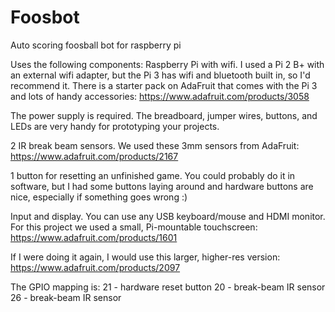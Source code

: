 # Foosbot
Auto scoring foosball bot for raspberry pi

Uses the following components:
Raspberry Pi with wifi. I used a Pi 2 B+ with an external wifi adapter, but the Pi 3 has wifi and bluetooth built in, so I'd recommend it. There is a starter pack on AdaFruit that comes with the Pi 3 and lots of handy accessories: https://www.adafruit.com/products/3058

The power supply is required. The breadboard, jumper wires, buttons, and LEDs are very handy for prototyping your projects.

2 IR break beam sensors. We used these 3mm sensors from AdaFruit: https://www.adafruit.com/products/2167

1 button for resetting an unfinished game. You could probably do it in software, but I had some buttons laying around and hardware buttons are nice, especially if something goes wrong :)

Input and display. You can use any USB keyboard/mouse and HDMI monitor. For this project we used a small, Pi-mountable touchscreen: https://www.adafruit.com/products/1601

If I were doing it again, I would use this larger, higher-res version:
https://www.adafruit.com/products/2097

The GPIO mapping is:
21 - hardware reset button
20 - break-beam IR sensor
26 - break-beam IR sensor

